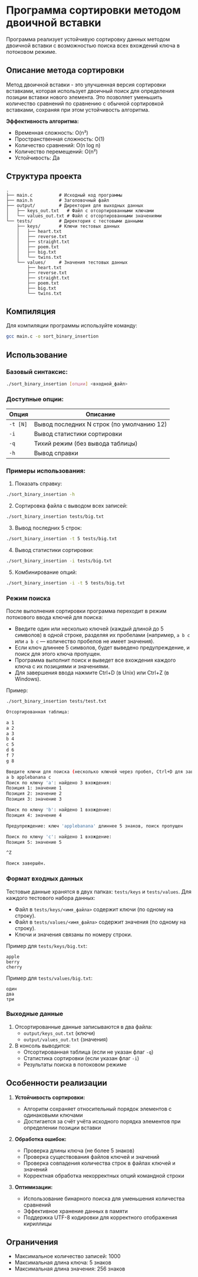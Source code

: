 # Программа сортировки методом двоичной вставки

Программа реализует устойчивую сортировку данных методом двоичной вставки с возможностью поиска всех вхождений ключа в потоковом режиме.

## Описание метода сортировки

Метод двоичной вставки - это улучшенная версия сортировки вставками, которая использует двоичный поиск для определения позиции вставки нового элемента. Это позволяет уменьшить количество сравнений по сравнению с обычной сортировкой вставками, сохраняя при этом устойчивость алгоритма.

**Эффективность алгоритма:**

- Временная сложность: O(n²)
- Пространственная сложность: O(1)
- Количество сравнений: O(n log n)
- Количество перемещений: O(n²)
- Устойчивость: Да

## Структура проекта

```
.
├── main.c          # Исходный код программы
├── main.h          # Заголовочный файл
├── output/         # Директория для выходных данных
│   ├── keys_out.txt   # Файл с отсортированными ключами
│   └── values_out.txt # Файл с отсортированными значениями
└── tests/          # Директория с тестовыми данными
    ├── keys/       # Ключи тестовых данных
    │   ├── heart.txt
    │   ├── reverse.txt
    │   ├── straight.txt
    │   ├── poem.txt
    │   ├── big.txt
    │   └── twins.txt
    └── values/     # Значения тестовых данных
        ├── heart.txt
        ├── reverse.txt
        ├── straight.txt
        ├── poem.txt
        ├── big.txt
        └── twins.txt
```

## Компиляция

Для компиляции программы используйте команду:

```bash
gcc main.c -o sort_binary_insertion
```

## Использование

### Базовый синтаксис:

```bash
./sort_binary_insertion [опции] <входной_файл>
```

### Доступные опции:

| Опция | Описание |
| --- | --- |
| `-t [N]` | Вывод последних N строк (по умолчанию 12) |
| `-i` | Вывод статистики сортировки |
| `-q` | Тихий режим (без вывода таблицы) |
| `-h` | Вывод справки |

### Примеры использования:

1. Показать справку:

```bash
./sort_binary_insertion -h
```

2. Сортировка файла с выводом всех записей:

```bash
./sort_binary_insertion tests/big.txt
```

3. Вывод последних 5 строк:

```bash
./sort_binary_insertion -t 5 tests/big.txt
```

4. Вывод статистики сортировки:

```bash
./sort_binary_insertion -i tests/big.txt
```

5. Комбинирование опций:

```bash
./sort_binary_insertion -i -t 5 tests/big.txt
```

### Режим поиска

После выполнения сортировки программа переходит в режим потокового ввода ключей для поиска:

- Введите один или несколько ключей (каждый длиной до 5 символов) в одной строке, разделяя их пробелами (например, `a b c` или `a b c` — количество пробелов не имеет значения).
- Если ключ длиннее 5 символов, будет выведено предупреждение, и поиск для этого ключа пропущен.
- Программа выполнит поиск и выведет все вхождения каждого ключа с их позициями и значениями.
- Для завершения ввода нажмите Ctrl+D (в Unix) или Ctrl+Z (в Windows).

Пример:

```bash
./sort_binary_insertion tests/test.txt

Отсортированная таблица:

a 1
a 2
a 3
b 4
c 5
d 6
f 7
g 8

Введите ключи для поиска (несколько ключей через пробел, Ctrl+D для завершения в Unix, Ctrl+Z в Windows):
a b applebanana c
Поиск по ключу 'a': найдено 3 вхождения:
Позиция 1: значение 1
Позиция 2: значение 2
Позиция 3: значение 3

Поиск по ключу 'b': найдено 1 вхождение:
Позиция 4: значение 4

Предупреждение: ключ 'applebanana' длиннее 5 знаков, поиск пропущен

Поиск по ключу 'c': найдено 1 вхождение:
Позиция 5: значение 5

^Z

Поиск завершён.
```

### Формат входных данных

Тестовые данные хранятся в двух папках: `tests/keys` и `tests/values`. Для каждого тестового набора данных:

- Файл в `tests/keys/<имя_файла>` содержит ключи (по одному на строку).
- Файл в `tests/values/<имя_файла>` содержит значения (по одному на строку).
- Ключи и значения связаны по номеру строки.

Пример для `tests/keys/big.txt`:

```
apple
berry
cherry
```

Пример для `tests/values/big.txt`:

```
один
два
три
```

### Выходные данные

1. Отсортированные данные записываются в два файла:
   - `output/keys_out.txt` (ключи)
   - `output/values_out.txt` (значения)
2. В консоль выводится:
   - Отсортированная таблица (если не указан флаг `-q`)
   - Статистика сортировки (если указан флаг `-i`)
   - Результаты поиска в потоковом режиме

## Особенности реализации

1. **Устойчивость сортировки:**

   - Алгоритм сохраняет относительный порядок элементов с одинаковыми ключами
   - Достигается за счёт учёта исходного порядка элементов при определении позиции вставки

2. **Обработка ошибок:**

   - Проверка длины ключа (не более 5 знаков)
   - Проверка существования файлов ключей и значений
   - Проверка совпадения количества строк в файлах ключей и значений
   - Корректная обработка некорректных опций командной строки

3. **Оптимизации:**

   - Использование бинарного поиска для уменьшения количества сравнений
   - Эффективное хранение данных в памяти
   - Поддержка UTF-8 кодировки для корректного отображения кириллицы

## Ограничения

- Максимальное количество записей: 1000
- Максимальная длина ключа: 5 знаков
- Максимальная длина значения: 256 знаков